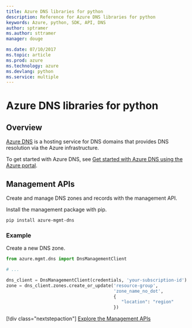 ```yaml
---
title: Azure DNS libraries for python
description: Reference for Azure DNS libraries for python
keywords: Azure, python, SDK, API, DNS
author: sptramer
ms.author: sttramer
manager: douge

ms.date: 07/10/2017
ms.topic: article
ms.prod: azure
ms.technology: azure
ms.devlang: python
ms.service: multiple
---
```


# Azure DNS libraries for python

## Overview

[Azure DNS](/azure/dns/dns-overview) is a hosting service for DNS domains that provides DNS resolution via the Azure infrastructure.

To get started with Azure DNS, see [Get started with Azure DNS using the Azure portal](/azure/dns/dns-getstarted-portal).

## Management APIs

Create and manage DNS zones and records with the management API.

Install the management package with pip.

```bash
pip install azure-mgmt-dns
```

### Example

Create a new DNS zone.

```python
from azure.mgmt.dns import DnsManagementClient

# ...

dns_client = DnsManagementClient(credentials, 'your-subscription-id')
zone = dns_client.zones.create_or_update('resource-group',
                                         'zone_name_no_dot',
                                         {
                                            "location": "region"
                                         })

```

[!div class="nextstepaction"]
[Explore the Management APIs](/python/api/azure.mgmt.dns)